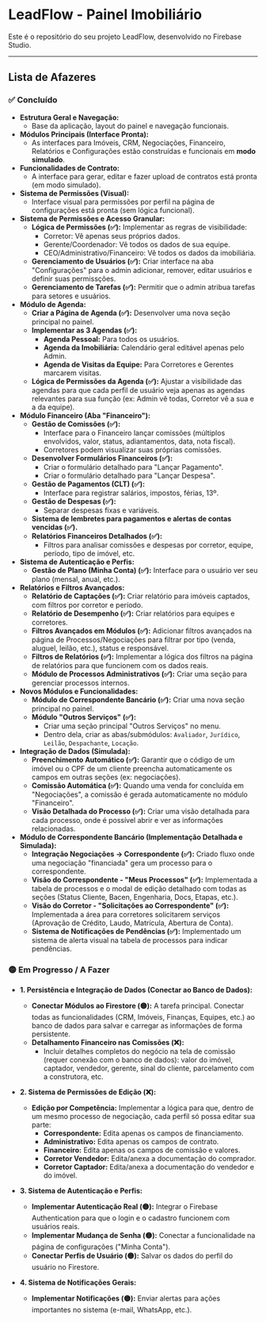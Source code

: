 # LeadFlow - Painel Imobiliário

Este é o repositório do seu projeto LeadFlow, desenvolvido no Firebase Studio.

---

## Lista de Afazeres

### ✅ Concluído
- **Estrutura Geral e Navegação:**
  - Base da aplicação, layout do painel e navegação funcionais.
- **Módulos Principais (Interface Pronta):**
  - As interfaces para Imóveis, CRM, Negociações, Financeiro, Relatórios e Configurações estão construídas e funcionais em **modo simulado**.
- **Funcionalidades de Contrato:**
  - A interface para gerar, editar e fazer upload de contratos está pronta (em modo simulado).
- **Sistema de Permissões (Visual):**
  - Interface visual para permissões por perfil na página de configurações está pronta (sem lógica funcional).
- **Sistema de Permissões e Acesso Granular:**
    -   **Lógica de Permissões (✅):** Implementar as regras de visibilidade:
        -   Corretor: Vê apenas seus próprios dados.
        -   Gerente/Coordenador: Vê todos os dados de sua equipe.
        -   CEO/Administrativo/Financeiro: Vê todos os dados da imobiliária.
    -   **Gerenciamento de Usuários (✅):** Criar interface na aba "Configurações" para o admin adicionar, remover, editar usuários e definir suas permissções.
    -   **Gerenciamento de Tarefas (✅):** Permitir que o admin atribua tarefas para setores e usuários.
- **Módulo de Agenda:**
    -   **Criar a Página de Agenda (✅):** Desenvolver uma nova seção principal no painel.
    -   **Implementar as 3 Agendas (✅):**
        -   **Agenda Pessoal:** Para todos os usuários.
        -   **Agenda da Imobiliária:** Calendário geral editável apenas pelo Admin.
        -   **Agenda de Visitas da Equipe:** Para Corretores e Gerentes marcarem visitas.
    -   **Lógica de Permissões da Agenda (✅):** Ajustar a visibilidade das agendas para que cada perfil de usuário veja apenas as agendas relevantes para sua função (ex: Admin vê todas, Corretor vê a sua e a da equipe).
- **Módulo Financeiro (Aba "Financeiro"):**
    -   **Gestão de Comissões (✅):**
        -   Interface para o Financeiro lançar comissões (múltiplos envolvidos, valor, status, adiantamentos, data, nota fiscal).
        -   Corretores podem visualizar suas próprias comissões.
    -   **Desenvolver Formulários Financeiros (✅):**
        -   Criar o formulário detalhado para "Lançar Pagamento".
        -   Criar o formulário detalhado para "Lançar Despesa".
    -   **Gestão de Pagamentos (CLT) (✅):**
        -   Interface para registrar salários, impostos, férias, 13º.
    -   **Gestão de Despesas (✅):**
        -   Separar despesas fixas e variáveis.
    -   **Sistema de lembretes para pagamentos e alertas de contas vencidas (✅).**
    -   **Relatórios Financeiros Detalhados (✅):**
        -   Filtros para analisar comissões e despesas por corretor, equipe, período, tipo de imóvel, etc.
- **Sistema de Autenticação e Perfis:**
    -   **Gestão de Plano (Minha Conta) (✅):** Interface para o usuário ver seu plano (mensal, anual, etc.).
- **Relatórios e Filtros Avançados:**
    -   **Relatório de Captações (✅):** Criar relatório para imóveis captados, com filtros por corretor e período.
    -   **Relatório de Desempenho (✅):** Criar relatórios para equipes e corretores.
    -   **Filtros Avançados em Módulos (✅):** Adicionar filtros avançados na página de Processos/Negociações para filtrar por tipo (venda, aluguel, leilão, etc.), status e responsável.
    -   **Filtros de Relatórios (✅):** Implementar a lógica dos filtros na página de relatórios para que funcionem com os dados reais.
    -   **Módulo de Processos Administrativos (✅):** Criar uma seção para gerenciar processos internos.
- **Novos Módulos e Funcionalidades:**
    -   **Módulo de Correspondente Bancário (✅):** Criar uma nova seção principal no painel.
    -   **Módulo "Outros Serviços" (✅):**
        -   Criar uma seção principal "Outros Serviços" no menu.
        -   Dentro dela, criar as abas/submódulos: `Avaliador`, `Jurídico`, `Leilão`, `Despachante`, `Locação`.
- **Integração de Dados (Simulada):**
    - **Preenchimento Automático (✅):** Garantir que o código de um imóvel ou o CPF de um cliente preencha automaticamente os campos em outras seções (ex: negociações).
    - **Comissão Automática (✅):** Quando uma venda for concluída em "Negociações", a comissão é gerada automaticamente no módulo "Financeiro".
    - **Visão Detalhada do Processo (✅):** Criar uma visão detalhada para cada processo, onde é possível abrir e ver as informações relacionadas.
- **Módulo de Correspondente Bancário (Implementação Detalhada e Simulada):**
    -   **Integração Negociações -> Correspondente (✅):** Criado fluxo onde uma negociação "financiada" gera um processo para o correspondente.
    -   **Visão do Correspondente - "Meus Processos" (✅):** Implementada a tabela de processos e o modal de edição detalhado com todas as seções (Status Cliente, Bacen, Engenharia, Docs, Etapas, etc.).
    -   **Visão do Corretor - "Solicitações ao Correspondente" (✅):** Implementada a área para corretores solicitarem serviços (Aprovação de Crédito, Laudo, Matrícula, Abertura de Conta).
    -   **Sistema de Notificações de Pendências (✅):** Implementado um sistema de alerta visual na tabela de processos para indicar pendências.


### 🟡 Em Progresso / A Fazer

- **1. Persistência e Integração de Dados (Conectar ao Banco de Dados):**
    -   **Conectar Módulos ao Firestore (🟡):** A tarefa principal. Conectar todas as funcionalidades (CRM, Imóveis, Finanças, Equipes, etc.) ao banco de dados para salvar e carregar as informações de forma persistente.
    -   **Detalhamento Financeiro nas Comissões (❌):**
        -   Incluir detalhes completos do negócio na tela de comissão (requer conexão com o banco de dados): valor do imóvel, captador, vendedor, gerente, sinal do cliente, parcelamento com a construtora, etc.

- **2. Sistema de Permissões de Edição (❌):**
    -   **Edição por Competência:** Implementar a lógica para que, dentro de um mesmo processo de negociação, cada perfil só possa editar sua parte:
        -   **Correspondente:** Edita apenas os campos de financiamento.
        -   **Administrativo:** Edita apenas os campos de contrato.
        -   **Financeiro:** Edita apenas os campos de comissão e valores.
        -   **Corretor Vendedor:** Edita/anexa a documentação do comprador.
        -   **Corretor Captador:** Edita/anexa a documentação do vendedor e do imóvel.

- **3. Sistema de Autenticação e Perfis:**
    -   **Implementar Autenticação Real (🟡):** Integrar o Firebase Authentication para que o login e o cadastro funcionem com usuários reais.
    -   **Implementar Mudança de Senha (🟡):** Conectar a funcionalidade na página de configurações ("Minha Conta").
    -   **Conectar Perfis de Usuário (🟡):** Salvar os dados do perfil do usuário no Firestore.

- **4. Sistema de Notificações Gerais:**
    -   **Implementar Notificações (🟡):** Enviar alertas para ações importantes no sistema (e-mail, WhatsApp, etc.).
